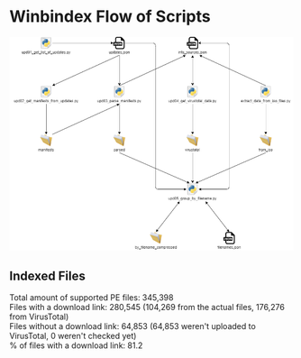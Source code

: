 # Winbindex Flow of Scripts

![winbindex-scripts-flow.png](winbindex-scripts-flow.png)

## Indexed Files

<!--FileStats-->
Total amount of supported PE files: 345,398  
Files with a download link: 280,545 (104,269 from the actual files, 176,276 from VirusTotal)  
Files without a download link: 64,853 (64,853 weren't uploaded to VirusTotal, 0 weren't checked yet)  
% of files with a download link: 81.2  
<!--/FileStats-->
